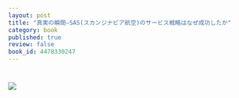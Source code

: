```yaml
---
layout: post
title: "真実の瞬間―SAS(スカンジナビア航空)のサービス戦略はなぜ成功したか"
category: book
published: true
review: false
book_id: 4478330247
---
```


# [![](http://images.amazon.com/images/P/{{page.book_id}}.01_SL110_.jpg)](http://www.amazon.co.jp/dp/{{page.book_id}})
